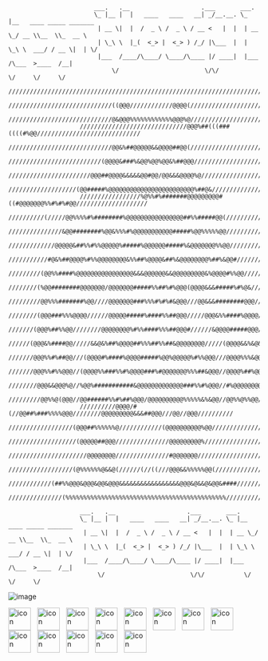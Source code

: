 ```
                        ___.   .__                    .___       ___.                        
                        \_ |__ |  |   ____   ____   __| _/__.__. \_ |__   ____ _____ _______ 
                         | __ \|  |  /  _ \ /  _ \ / __ <   |  |  | __ \_/ __ \\__  \\_  __ \
                         | \_\ \  |_(  <_> |  <_> ) /_/ |\___  |  | \_\ \  ___/ / __ \|  | \/
                         |___  /____/\____/ \____/\____ |/ ____|  |___  /\___  >____  /__|   
                             \/                        \/\/           \/     \/     \/  
                    ///////////////////////////////////////////////////////////////////////////////
                    /////////////////////////////((@@@////////////@@@@(////////////////////////////
                    /////////////////////////////@&@@@%%%%%%%%%%%%@@@%@///////////////////////////(
                    //////////////////////////////@@@%##(((###((((#%@@/////////////////////////////
                    /////////////////////////////@@&%##@@@@@&&@@@@##@@(////////////////////////////
                    //////////////////////////(@@@@&###%&@@%@@%@@&%##@@@///////////////////////////
                    ///////////////////////@@@##@@@@&&&&&@@#@@/@@&&&@@@@%@/////////////////////////
                    ///////////////////(@@#####%@@@@@@@@@@@@@@@@@@@@@@@@%##@&//////////////////////
                    /////////////////%@%%#%#######@@@@@@@@@#((#@@@@@@@%%#%#%#@@////////////////////
                    //////////(/////@@%%%%#%########%@@@@@@@@@@@@@@@@##%%#####@@(//////////////////
                    ///////////////&@@########%@@&%%%#%@@@@@@@@@@@#####%@@%%%%%@@//////////////////
                    /////////////@@@@@&##%%#%%@@@@@%#####%@@@@@@#####%&@@@@@@@%%@@/////////////////
                    ///////////#@&%##@@@@%#%%@@@@@@@@&%%##%@@@@&##%&@@@@@@@@%##%&@@#///////////////
                    /////////(@@%%####%@@@@@@@@@@@@@@@@&&&@@@@@@&&@@@@@@@@@&%@@@@#%%@@/////////////
                    ////////(%@@########@@@@@@@/@@@@@@@#####%%##%#%@@@(@@@@&&&#####%#%@&///////////
                    /////////@@%%%#######%@@////@@@@@@@###%%%#%#%#&@@@///@@&&&########@@@//////////
                    ////////(@@@###%%%@@@@//////@@@@@#####%####%%##@@@/////@@@&%%####%@@@@/////////
                    ///////(@@@%##%%@@////////@@@@@@@@%#%%####%%%##@@@#//////&@@@@#####@@@/////////
                    //////(@@@&%####@@/////&&@&%##%@@@@##%%%##%%##&@@@@@@@@/////(@@@@&&%&@&////////
                    ///////@@@%%#%##@@///(@@@@#%####%@@@@#####%@@%@@@@@%#%%@@@///@@@@%%%&@@(///////
                    ///////@@@%%#%%@@@//(@@@@%%###%%#%@@@@###%#@@@@@@@%%%##&@@@//@@@@%##%@@////////
                    ////////@@@&&@@@%@//%@@%###########&@@@@@@@@@@@@@###%%#%@@@//#%@@@@@@@@////////
                    /////////@@%%@(@@@//@@######%%#%##%@@@/@@@@@@@@@@%%%%%&%&@@//@@%%@%%@@/////////
                    //////////@@@@/#(//@@##%###%%%%@@@////////@@@@@@@@@&&&##@@@///@@//@@@//////////
                    //////////////////(@@@##%%%%%%@////////////(@@@@@@@@@@%@@//////////////////////
                    ///////////////////(@@@@@##@@@///////////////@@@@@@@@@%////////////////////////
                    //////////////////////@@@@@@@@///////////////#@@@@@@@//////////////////////////
                    //////////////////(@%%%%%%@&&@(//////(//((///@@@&&%%%%%@@(/////////////////////
                    ////////////(##%%@@@&@@@&@@&@@@&&&&&&&&&&&&&&&&&@@@&@&&@&@@&####///////////////
                    ///////////////(%%%%%%%%%%%%%%%%%%%%%%%%%%%%%%%%%%%%%%%%%%%%%//////////////////
```
                        ___.   .__                    .___       ___.                        
                        \_ |__ |  |   ____   ____   __| _/__.__. \_ |__   ____ _____ _______ 
                         | __ \|  |  /  _ \ /  _ \ / __ <   |  |  | __ \_/ __ \\__  \\_  __ \
                         | \_\ \  |_(  <_> |  <_> ) /_/ |\___  |  | \_\ \  ___/ / __ \|  | \/
                         |___  /____/\____/ \____/\____ |/ ____|  |___  /\___  >____  /__|   
                             \/                        \/\/           \/     \/     \/  

![image](https://github.com/user-attachments/assets/84d09c5d-3153-49e8-9ef7-8f64da0e1dfb)


<img align="left" alt="icon" width="45px" style="padding-right:10px;" src="https://cdn.jsdelivr.net/gh/devicons/devicon@latest/icons/cplusplus/cplusplus-original.svg" />
<img align="left" alt="icon" width="45px" style="padding-right:10px;"  src="https://cdn.jsdelivr.net/gh/devicons/devicon@latest/icons/csharp/csharp-original.svg" />
<img align="left" alt="icon" width="45px" style="padding-right:10px;"
src="https://cdn.jsdelivr.net/gh/devicons/devicon@latest/icons/javascript/javascript-original.svg" />
<img align="left" alt="icon" width="45px" style="padding-right:10px;"
src="https://cdn.jsdelivr.net/gh/devicons/devicon@latest/icons/nodejs/nodejs-original-wordmark.svg" />
<img align="left" alt="icon" width="45px" style="padding-right:10px;"          
src="https://cdn.jsdelivr.net/gh/devicons/devicon@latest/icons/python/python-original.svg" />
<img align="left" alt="icon" width="45px" style="padding-right:10px;"
src="https://cdn.jsdelivr.net/gh/devicons/devicon@latest/icons/oracle/oracle-original.svg" />
<img align="left" alt="icon" width="45px" style="padding-right:10px;"
src="https://cdn.jsdelivr.net/gh/devicons/devicon@latest/icons/mongodb/mongodb-original-wordmark.svg" />
<img align="left" alt="icon" width="45px" style="padding-right:10px;"
src="https://cdn.jsdelivr.net/gh/devicons/devicon@latest/icons/html5/html5-original.svg" />
<img align="left" alt="icon" width="45px" style="padding-right:10px;"
src="https://cdn.jsdelivr.net/gh/devicons/devicon@latest/icons/unity/unity-original.svg"/>
<img align="left" alt="icon" width="45px" style="padding-right:10px;"
src="https://cdn.jsdelivr.net/gh/devicons/devicon@latest/icons/visualstudio/visualstudio-original.svg" />
<img align="left" alt="icon" width="45px" style="padding-right:10px;"
src="https://cdn.jsdelivr.net/gh/devicons/devicon@latest/icons/vscode/vscode-original.svg" />
<img align="left" alt="icon" width="45px" style="padding-right:10px;"
src="https://cdn.jsdelivr.net/gh/devicons/devicon@latest/icons/github/github-original.svg" />
<img align="left" alt="icon" width="45px" style="padding-right:10px;"
src="https://cdn.jsdelivr.net/gh/devicons/devicon@latest/icons/linux/linux-original.svg" />
<br />




